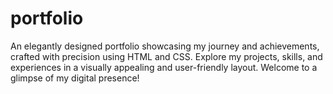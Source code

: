# portfolio
An elegantly designed portfolio showcasing my journey and achievements, crafted with precision using HTML and CSS. Explore my projects, skills, and experiences in a visually appealing and user-friendly layout. Welcome to a glimpse of my digital presence!
